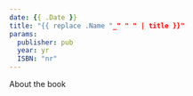 ```yaml
---
date: {{ .Date }}
title: "{{ replace .Name "_" " " | title }}"
params:
  publisher: pub
  year: yr
  ISBN: "nr"
---
```


About the book

